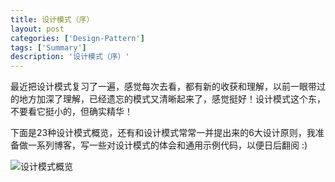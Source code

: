 ```yaml
---
title: 设计模式（序）
layout: post
categories: ['Design-Pattern']
tags: ['Summary']
description: '设计模式（序）'
---
```


最近把设计模式复习了一遍，感觉每次去看，都有新的收获和理解，以前一眼带过的地方加深了理解，已经遗忘的模式又清晰起来了，感觉挺好！设计模式这个东，不要看它挺小的，但确实精华！

下面是23种设计模式概览，还有和设计模式常常一并提出来的6大设计原则，我准备做一系列博客，写一些对设计模式的体会和通用示例代码，以便日后翻阅 :)


![设计模式概览]({{site.url}}/uploads/2012-08-16/design-pattern.png)
